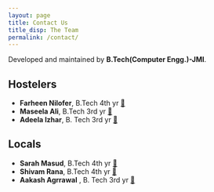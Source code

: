```yaml
---
layout: page
title: Contact Us
title_disp: The Team
permalink: /contact/
---
```

Developed and maintained by **B.Tech(Computer Engg.)-JMI**.

## Hostelers
* **Farheen Nilofer**, B.Tech 4th yr [:e-mail:](farheenfnilofer@gmail.com)
* **Maseela Ali**, B.Tech 3rd yr [:e-mail:](mailto:maseeraali28@gmail.com)
* **Adeela Izhar**, B. Tech 3rd yr [:e-mail:](mailto:izharadeela@gmail.com)

## Locals 
* **Sarah Masud**, B.Tech 4th yr [:e-mail:](sarahmasud02@gmail.com)
* **Shivam Rana**, B.Tech 4th yr [:e-mail:](shivamrana95@yahoo.in)
* **Aakash  Agrrawal** , B. Tech 3rd yr [:e-mail:](aakash.srt@gmail.com)